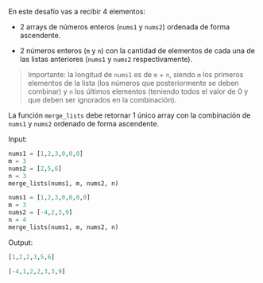 En este desafío vas a recibir 4 elementos:

- 2 arrays de números enteros (`nums1` y `nums2`) ordenada de forma ascendente.

- 2 números enteros (`m` y `n`) con la cantidad de elementos de cada una de las listas anteriores (`nums1` y `nums2` respectivamente).

> Importante: la longitud de `nums1` es de `m` + `n`, siendo `m` los primeros elementos de la lista (los números que posteriormente se deben combinar) y `n` los últimos elementos (teniendo todos el valor de 0 y que deben ser ignorados en la combinación).

La función `merge_lists` debe retornar 1 único array con la combinación de `nums1` y `nums2` ordenado de forma ascendente.

Input:

```py
nums1 = [1,2,3,0,0,0]
m = 3
nums2 = [2,5,6]
n = 3
merge_lists(nums1, m, nums2, n)

nums1 = [1,2,3,0,0,0,0]
m = 3
nums2 = [-4,2,3,9]
n = 4
merge_lists(nums1, m, nums2, n)
```

Output:

```py
[1,2,2,3,5,6]

[-4,1,2,2,3,3,9]
```
